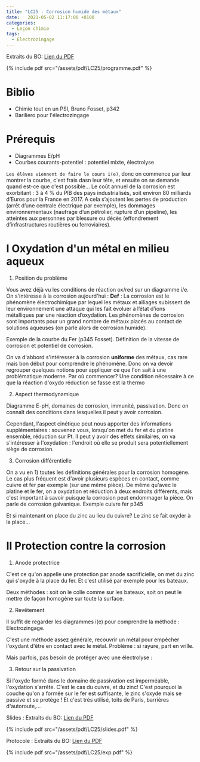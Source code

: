 ```yaml
---
title: "LC25 : Corrosion humide des métaux"
date:   2021-05-02 11:17:00 +0100
categories:
  - Leçon chimie
tags:
  - Electrozingage
---
```

Extraits du BO:
[Lien du PDF](/assets/pdf/LC25/programme.pdf)

{% include pdf src="/assets/pdf/LC25/programme.pdf" %}

# Biblio 
- Chimie tout en un PSI, Bruno Fosset, p342
- Bariliero pour l'électrozingage

# Prérequis
- Diagrammes E/pH
- Courbes courants-potentiel : potentiel mixte, électrolyse

`Les élèves viennent de faire le cours i(e)`, donc on commence par leur montrer la courbe, c'est frais dasn leur tête, et ensuite on se demande quand est-ce que c'est possible...
Le coût annuel de la corrosion est exorbitant : 3 à 4 % du PIB des pays industrialisés, soit environ 80 milliards d’Euros pour la France en 2017. A cela s’ajoutent les pertes de production (arrêt d’une centrale électrique par exemple), les dommages environnementaux (naufrage d’un pétrolier, rupture d’un pipeline), les atteintes aux personnes par blessure ou décès (effondrement d’infrastructures routières ou ferroviaires).

# I Oxydation d'un métal en milieu aqueux
1) Position du problème

Vous avez déjà vu les conditions de réaction ox/red sur un diagramme i/e. On s'intéresse à la corrosion aujourd'hui : 
**Def** : La corrosion est le phénomène électrochimique par lequel les métaux et alliages subissent
de leur environnement une attaque qui les fait évoluer à l’état d’ions métalliques par une
réaction d’oxydation. Les phénomènes de corrosion sont importants pour un grand nombre
de métaux placés au contact de solutions aqueuses (on parle alors de corrosion humide).

Exemple de la courbe du Fer (p345 Fosset). Définition de la vitesse de corrosion et potentiel de corrosion.

On va d'abbord s'intéresser à la corrosion **uniforme** des métaux, cas rare mais bon début pour comprendre le phénomène.
Donc on va devoir regrouper quelques notions pour appliquer ce que l'on sait à une problématique moderne. Par où commencer? Une condition nécessaire à ce que la réaction d'oxydo réduction se fasse est la thermo

2) Aspect thermodynamique

Diagramme E-pH, domaines de corrosion, immunité, passivation. Donc on connaît des conditions dans lesquelles il peut y avoir corrosion. 

Cependant, l'aspect cinétique peut nous apporter des informations supplémentaires : souvenez vous, lorsqu'on met du fer et du platine ensemble, réduction sur Pt. Il peut y avoir des effets similaires, on va s'intéresser à l'oxydation : l'endroit où elle se produit sera potentiellement siège de corrosion.

3) Corrosion différentielle

On a vu en 1) toutes les définitions générales pour la corrosion homogène. Le cas plus fréquent est d'avoir plusieurs espèces en contact, comme cuivre et fer par exemple (sur une même pièce). De même qu'avec le platine et le fer, on a oxydation et réduction à deux endroits différents, mais c'est important à savoir puisque la corrosion peut endommager la pièce. On parle de corrosion galvanique. Exemple cuivre fer p345

Et si maintenant on place du zinc au lieu du cuivre? Le zinc se fait oxyder à la place...

# II Protection contre la corrosion
1) Anode protectrice

C'est ce qu'on appelle une protection par anode sacrificielle, on met du zinc qui s'oxyde à la place du fer. Et c'est utilisé par exemple pour les bateaux. 

Deux méthodes : soit on le colle comme sur les bateaux, soit on peut le mettre de façon homogène sur toute la surface.

2) Revêtement

Il suffit de regarder les diagrammes i(e) pour comprendre la méthode : Electrozingage.

C'est une méthode assez générale, recouvrir un métal pour empêcher l'oxydant d'être en contact avec le métal. Problème : si rayure, part en vrille.

Mais parfois, pas besoin de protéger avec une électrolyse : 

3) Retour sur la passivation

Si l'oxyde formé dans le domaine de passivation est imperméable, l'oxydation s'arrête. C'est le cas du cuivre, et du zinc! C'est pourquoi la couche qu'on a formée sur le fer est suffisante, le zinc s'oxyde mais se passive et se protège ! Et c'est très utilisé, toits de Paris, barrières d'autoroute,...


Slides : Extraits du BO:
[Lien du PDF](/assets/pdf/LC25/slides.pdf)

{% include pdf src="/assets/pdf/LC25/slides.pdf" %}

Protocole : Extraits du BO:
[Lien du PDF](/assets/pdf/LC25/exp.pdf)

{% include pdf src="/assets/pdf/LC25/exp.pdf" %}

